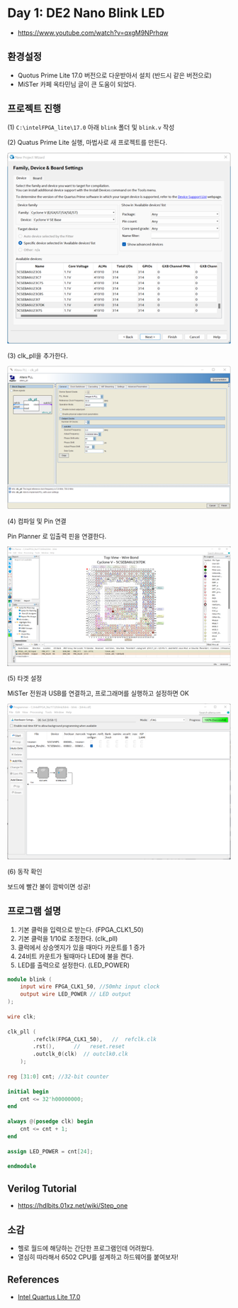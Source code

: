 # Day 1: DE2 Nano Blink LED

- https://www.youtube.com/watch?v=qxgM9NPrhqw

## 환경설정

- Quotus Prime Lite 17.0 버전으로 다운받아서 설치 (반드시 같은 버전으로)
- MiSTer 카페 옥타민님 글이 큰 도움이 되었다.

## 프로젝트 진행

(1) `C:\intelFPGA_lite\17.0` 아래 `blink` 폴더 및 `blink.v` 작성

(2) Quatus Prime Lite 실행, 마법사로 새 프로젝트를 만든다.

![project-setup](blink1.png)

(3) clk_pll을 추가한다.

![add clk pll](blink2.png)

(4) 컴파일 및 Pin 연결

Pin Planner 로 입출력 핀을 연결한다.

![add clk pll](blink4.png)


(5) 타겟 설정

MiSTer 전원과 USB를 연결하고, 프로그래머를 실행하고 설정하면 OK

![add clk pll](blink3.png)

(6) 동작 확인

보드에 빨간 불이 깜박이면 성공!


## 프로그램 설명

1. 기본 클럭을 입력으로 받는다. (FPGA_CLK1_50)
2. 기본 클럭을 1/10로 조정한다. (clk_pll)
3. 클럭에서 상승엣지가 있을 때마다 카운트를 1 증가
4. 24비트 카운트가 될때마다 LED에 불을 켠다.
5. LED를 출력으로 설정한다. (LED_POWER)

```verilog
module blink (
    input wire FPGA_CLK1_50, //50mhz input clock
    output wire LED_POWER // LED output    
);

wire clk;

clk_pll (
		.refclk(FPGA_CLK1_50),   //  refclk.clk
		.rst(),      //   reset.reset
		.outclk_0(clk)  // outclk0.clk
	);

reg [31:0] cnt; //32-bit counter

initial begin
    cnt <= 32'h00000000;
end

always @(posedge clk) begin
    cnt <= cnt + 1;
end

assign LED_POWER = cnt[24];

endmodule

```
## Verilog Tutorial

- https://hdlbits.01xz.net/wiki/Step_one


## 소감

- 헬로 월드에 해당하는 간단한 프로그램인데 어려웠다.
- 열심히 따라해서 6502 CPU를 설계하고 하드웨어를 붙여보자!

## References

- [Intel Quartus Lite 17.0](https://www.intel.com/content/www/us/en/software-kit/669557/intel-quartus-prime-lite-edition-design-software-version-17-0-for-windows.html?)
